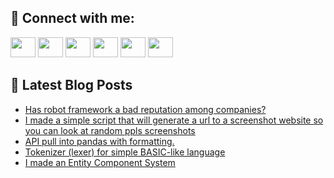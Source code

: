 ## 🔎 Connect with me:
[<img height="32" width="40" src="https://cdn.jsdelivr.net/npm/simple-icons@v5/icons/telegram.svg" />](https://t.me/bullbesh)
[<img height="32" width="40" src="https://cdn.jsdelivr.net/npm/simple-icons@v5/icons/vk.svg" />](https://vk.com/bullbesh)
[<img height="32" width="40" src="https://cdn.jsdelivr.net/npm/simple-icons@v5/icons/twitter.svg" />](https://twitter.com/bullbesh1)
[<img height="32" width="40" src="https://cdn.jsdelivr.net/npm/simple-icons@v5/icons/instagram.svg" />](https://www.instagram.com/bullbesh)
[<img height="32" width="40" src="https://cdn.jsdelivr.net/npm/simple-icons@v5/icons/reddit.svg" />](https://www.reddit.com/user/bullbesh)
[<img height="32" width="40" src="https://cdn.jsdelivr.net/npm/simple-icons@v5/icons/youtube.svg" />](https://www.youtube.com/channel/UCtfjRs6uzgq5mfm8S06WTcg)

## 📕 Latest Blog Posts
<!-- BLOG-POST-LIST:START -->
- [Has robot framework a bad reputation among companies?](https://www.reddit.com/r/Python/comments/vcz4y1/has_robot_framework_a_bad_reputation_among/)
- [I made a simple script that will generate a url to a screenshot website so you can look at random ppls screenshots](https://www.reddit.com/r/Python/comments/vcxto1/i_made_a_simple_script_that_will_generate_a_url/)
- [API pull into pandas with formatting.](https://www.reddit.com/r/Python/comments/vcxna3/api_pull_into_pandas_with_formatting/)
- [Tokenizer &lpar;lexer&rpar; for simple BASIC-like language](https://www.reddit.com/r/Python/comments/vcxeuo/tokenizer_lexer_for_simple_basiclike_language/)
- [I made an Entity Component System](https://www.reddit.com/r/Python/comments/vcx5ur/i_made_an_entity_component_system/)
<!-- BLOG-POST-LIST:END -->
